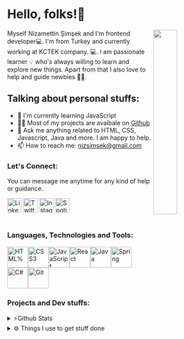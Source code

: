 
# Hello, folks!👋

<img width="33%"  align="right" src="https://cdn.dribbble.com/users/600557/screenshots/3625204/untitled-1.gif" >
 
Myself Nizamettin Şimşek and I'm frontend developer💻. 
I'm from Turkey and currently working at KCTEK company. 💻.
I am passionate learner 💡 who's always willing to learn and explore new things. 
Apart from that I also love to help and guide newbies 👨‍💻. 

## Talking about personal stuffs:

- 🌱 I'm currently learning JavaScript
- 👨‍💻 Most of my projects are avaibale on [Github](https://github.com/nizsimsek?tab=repositories)
- 💬 Ask me anything related to HTML, CSS, Javascript, Java and more. I am happy to help.
- 📫 How to reach me: nizsimsek@gmail.com

### Let's Connect:

You can message me anytime for any kind of help or guidance. 

[<img alt = "Linkedin" width = "33px" src = "https://cdn-icons-png.flaticon.com/512/174/174857.png" />][linkedin]
[<img alt = "Twitter" width = "33px" src = "https://cdn-icons-png.flaticon.com/512/733/733579.png" />][twitter]
[<img alt = "Instagram" width = "33px" src = "https://cdn-icons-png.flaticon.com/512/1409/1409946.png" />][instagram]
[<img alt = "Spotify" width = "33px" src = "https://cdn-icons-png.flaticon.com/512/2111/2111624.png" />][spotify] 

[linkedin]: https://www.linkedin.com/in/nizsimsek/
[twitter]: https://twitter.com/ilahinizo
[instagram]: https://www.instagram.com/ilahinizo/
[spotify]: https://open.spotify.com/user/crfbvm1o3869vms2x7frx93nu?si=01050e1e72b94642

#

### Languages, Technologies and Tools:

<img alt = "HTML%" width = "48px" src = "https://img.icons8.com/color/48/000000/html-5--v1.png" /><img alt = "CSS3" width = "48px" src = "https://img.icons8.com/color/48/000000/css3.png" /><img alt = "JavaScript" width = "48px" src = "https://img.icons8.com/color/48/000000/javascript--v1.png" /><img alt = "React" width = "48px" src = "https://img.icons8.com/plasticine/100/000000/react.png" /><img alt = "Java" width = "48px" src="https://img.icons8.com/color/48/000000/java-coffee-cup-logo--v1.png"/><img alt = "Spring" width = "48px" src = "https://img.icons8.com/color/48/000000/spring-logo.png" /><img alt = "C#" width = "48px" src = "https://img.icons8.com/color/48/000000/c-sharp-logo.png" /><img alt = "Git" width = "48px" src = "https://img.icons8.com/color/344/git.png" />

### Projects and Dev stuffs:

<details>
<summary> ⚡Github Stats</summary>

[![Anurag's GitHub stats](https://github-readme-stats.vercel.app/api?username=nizsimsek&show_icons=true)](https://github.com/anuraghazra/github-readme-stats)
[![Top Langs](https://github-readme-stats.vercel.app/api/top-langs/?username=nizsimsek&layout=compact&card_width=280&langs_count=8)](https://github.com/anuraghazra/github-readme-stats)

</details>

<details>
<summary> ⚙️ Things I use to get stuff done</summary>

- **OS:** Ubuntu v20.04 but sometimes Windows 10 <br/>
- **Laptop:** ASUS FX553VD-DM160 but some components update<br/>
- **Code Editor:** VSCode <br/>
</details>
